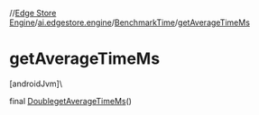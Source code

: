 //[Edge Store Engine](../../../index.md)/[ai.edgestore.engine](../index.md)/[BenchmarkTime](index.md)/[getAverageTimeMs](get-average-time-ms.md)

# getAverageTimeMs

[androidJvm]\

final [Double](https://developer.android.com/reference/kotlin/java/lang/Double.html)[getAverageTimeMs](get-average-time-ms.md)()
